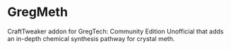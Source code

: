 # GregMeth
CraftTweaker addon for GregTech: Community Edition Unofficial that adds an in-depth chemical synthesis pathway for crystal meth. 
